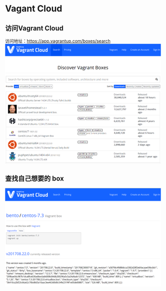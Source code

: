 # Vagant Cloud
## 访问Vagrant Cloud
访问地址：https://app.vagrantup.com/boxes/search
![](../img/vagrant_cloud.png)
## 查找自己想要的 box
![](../img/search_box.png)
